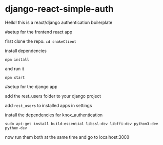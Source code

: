 # django-react-simple-auth

Hello! 
this is a react/django authentication boilerplate

#setup for the frontend react app

first clone the repo.
`cd snakeClient`

install dependencies 

`npm install`

and run it 

`npm start`

#setup for the django app

add the rest_users folder to your django project 

add `rest_users` to installed apps in settings 

install the dependencies for knox_authentication 

`sudo apt-get install build-essential libssl-dev libffi-dev python3-dev python-dev`

now run them both at the same time and go to localhost:3000
